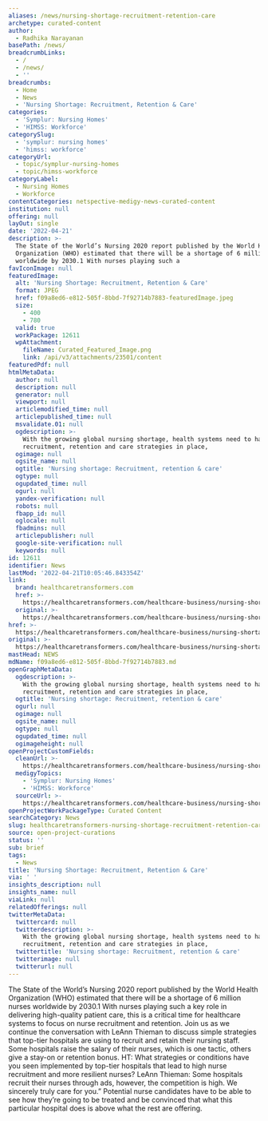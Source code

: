 ```yaml
---
aliases: /news/nursing-shortage-recruitment-retention-care
archetype: curated-content
author:
  - Radhika Narayanan
basePath: /news/
breadcrumbLinks:
  - /
  - /news/
  - ''
breadcrumbs:
  - Home
  - News
  - 'Nursing Shortage: Recruitment, Retention & Care'
categories:
  - 'Symplur: Nursing Homes'
  - 'HIMSS: Workforce'
categorySlug:
  - 'symplur: nursing homes'
  - 'himss: workforce'
categoryUrl:
  - topic/symplur-nursing-homes
  - topic/himss-workforce
categoryLabel:
  - Nursing Homes
  - Workforce
contentCategories: netspective-medigy-news-curated-content
institution: null
offering: null
layOut: single
date: '2022-04-21'
description: >-
  The State of the World’s Nursing 2020 report published by the World Health
  Organization (WHO) estimated that there will be a shortage of 6 million nurses
  worldwide by 2030.1 With nurses playing such a
favIconImage: null
featuredImage:
  alt: 'Nursing Shortage: Recruitment, Retention & Care'
  format: JPEG
  href: f09a8ed6-e812-505f-8bbd-7f92714b7883-featuredImage.jpeg
  size:
    - 400
    - 780
  valid: true
  workPackage: 12611
  wpAttachment:
    fileName: Curated_Featured_Image.png
    link: /api/v3/attachments/23501/content
featuredPdf: null
htmlMetaData:
  author: null
  description: null
  generator: null
  viewport: null
  articlemodified_time: null
  articlepublished_time: null
  msvalidate.01: null
  ogdescription: >-
    With the growing global nursing shortage, health systems need to have strong
    recruitment, retention and care strategies in place,
  ogimage: null
  ogsite_name: null
  ogtitle: 'Nursing shortage: Recruitment, retention & care'
  ogtype: null
  ogupdated_time: null
  ogurl: null
  yandex-verification: null
  robots: null
  fbapp_id: null
  oglocale: null
  fbadmins: null
  articlepublisher: null
  google-site-verification: null
  keywords: null
id: 12611
identifier: News
lastMod: '2022-04-21T10:05:46.843354Z'
link:
  brand: healthcaretransformers.com
  href: >-
    https://healthcaretransformers.com/healthcare-business/nursing-shortage-recruitment-retention-care/
  original: >-
    https://healthcaretransformers.com/healthcare-business/nursing-shortage-recruitment-retention-care/
href: >-
  https://healthcaretransformers.com/healthcare-business/nursing-shortage-recruitment-retention-care/
original: >-
  https://healthcaretransformers.com/healthcare-business/nursing-shortage-recruitment-retention-care/
mastHead: NEWS
mdName: f09a8ed6-e812-505f-8bbd-7f92714b7883.md
openGraphMetaData:
  ogdescription: >-
    With the growing global nursing shortage, health systems need to have strong
    recruitment, retention and care strategies in place,
  ogtitle: 'Nursing shortage: Recruitment, retention & care'
  ogurl: null
  ogimage: null
  ogsite_name: null
  ogtype: null
  ogupdated_time: null
  ogimageheight: null
openProjectCustomFields:
  cleanUrl: >-
    https://healthcaretransformers.com/healthcare-business/nursing-shortage-recruitment-retention-care/
  medigyTopics:
    - 'Symplur: Nursing Homes'
    - 'HIMSS: Workforce'
  sourceUrl: >-
    https://healthcaretransformers.com/healthcare-business/nursing-shortage-recruitment-retention-care/
openProjectWorkPackageType: Curated Content
searchCategory: News
slug: healthcaretransformers-nursing-shortage-recruitment-retention-care
source: open-project-curations
status: ''
sub: brief
tags:
  - News
title: 'Nursing Shortage: Recruitment, Retention & Care'
via: ' '
insights_description: null
insights_name: null
viaLink: null
relatedOfferings: null
twitterMetaData:
  twittercard: null
  twitterdescription: >-
    With the growing global nursing shortage, health systems need to have strong
    recruitment, retention and care strategies in place,
  twittertitle: 'Nursing shortage: Recruitment, retention & care'
  twitterimage: null
  twitterurl: null
---
```

<p>The State of the World’s Nursing 2020 report published by the World Health Organization (WHO) estimated that there will be a shortage of 6 million nurses worldwide by 2030.1 With nurses playing such a key role in delivering high-quality patient care, this is a critical time for healthcare systems to focus on nurse recruitment and retention.
Join us as we continue the conversation with LeAnn Thieman to discuss simple strategies that top-tier hospitals are using to recruit and retain their nursing staff.
Some hospitals raise the salary of their nurses, which is one tactic, others give a stay-on or retention bonus.
HT: What strategies or conditions have you seen implemented by top-tier hospitals that lead to high nurse recruitment and more resilient nurses?
LeAnn Thieman: Some hospitals recruit their nurses through ads, however, the competition is high.
We sincerely truly care for you.” Potential nurse candidates have to be able to see how they’re going to be treated and be convinced that what this particular hospital does is above what the rest are offering.</p>